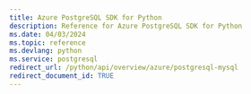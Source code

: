 ```yaml
---
title: Azure PostgreSQL SDK for Python
description: Reference for Azure PostgreSQL SDK for Python
ms.date: 04/03/2024
ms.topic: reference
ms.devlang: python
ms.service: postgresql
redirect_url: /python/api/overview/azure/postgresql-mysql
redirect_document_id: TRUE
---
```

